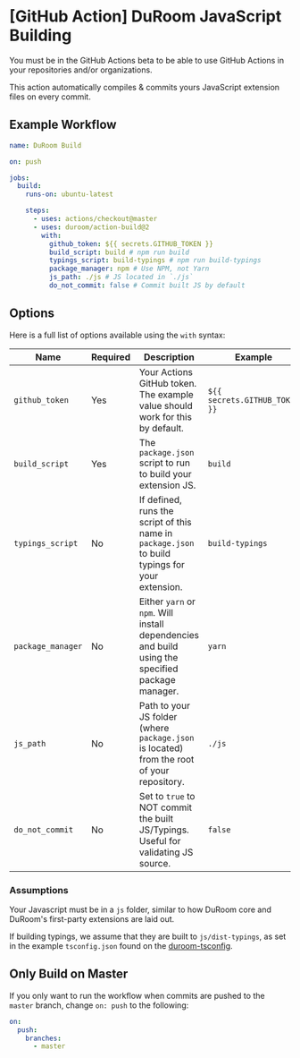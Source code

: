 # [GitHub Action] DuRoom JavaScript Building

You must be in the GitHub Actions beta to be able to use GitHub Actions in your repositories and/or organizations.

This action automatically compiles & commits yours JavaScript extension files on every commit.

## Example Workflow

```yml
name: DuRoom Build

on: push

jobs:
  build:
    runs-on: ubuntu-latest

    steps:
      - uses: actions/checkout@master
      - uses: duroom/action-build@2
        with:
          github_token: ${{ secrets.GITHUB_TOKEN }}
          build_script: build # npm run build
          typings_script: build-typings # npm run build-typings
          package_manager: npm # Use NPM, not Yarn
          js_path: ./js # JS located in `./js`
          do_not_commit: false # Commit built JS by default
```

## Options

Here is a full list of options available using the `with` syntax:

| Name              | Required | Description                                                                                      | Example                       | Default |
| ----------------- | -------- | ------------------------------------------------------------------------------------------------ | ----------------------------- | ------- |
| `github_token`    | Yes      | Your Actions GitHub token. The example value should work for this by default.                    | `${{ secrets.GITHUB_TOKEN }}` | None    |
| `build_script`    | Yes      | The `package.json` script to run to build your extension JS.                                     | `build`                       | `build` |
| `typings_script`  | No       | If defined, runs the script of this name in `package.json` to build typings for your extension.  | `build-typings`               | Unset   |
| `package_manager` | No       | Either `yarn` or `npm`. Will install dependencies and build using the specified package manager. | `yarn`                        | `npm`   |
| `js_path`         | No       | Path to your JS folder (where `package.json` is located) from the root of your repository.       | `./js`                        | `./js`  |
| `do_not_commit`   | No       | Set to `true` to NOT commit the built JS/Typings. Useful for validating JS source.               | `false`                       | `false` |

### Assumptions

Your Javascript must be in a `js` folder, similar to how DuRoom core and DuRoom's first-party extensions are laid out.

If building typings, we assume that they are built to `js/dist-typings`, as set in the example `tsconfig.json` found on the [duroom-tsconfig](https://github.com/DuRoom/duroom-tsconfig).

## Only Build on Master

If you only want to run the workflow when commits are pushed to the `master` branch, change `on: push` to the following:

```yml
on:
  push:
    branches:
      - master
```
